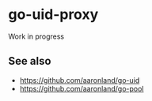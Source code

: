 # go-uid-proxy

Work in progress

## See also

* https://github.com/aaronland/go-uid
* https://github.com/aaronland/go-pool